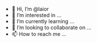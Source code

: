 - 👋 Hi, I’m @laior
- 👀 I’m interested in ...
- 🌱 I’m currently learning ...
- 💞️ I’m looking to collaborate on ...
- 📫 How to reach me ...

<!---
laior/laior is a ✨ special ✨ repository because its `README.md` (this file) appears on your GitHub profile.
You can click the Preview link to take a look at your changes.
--->
